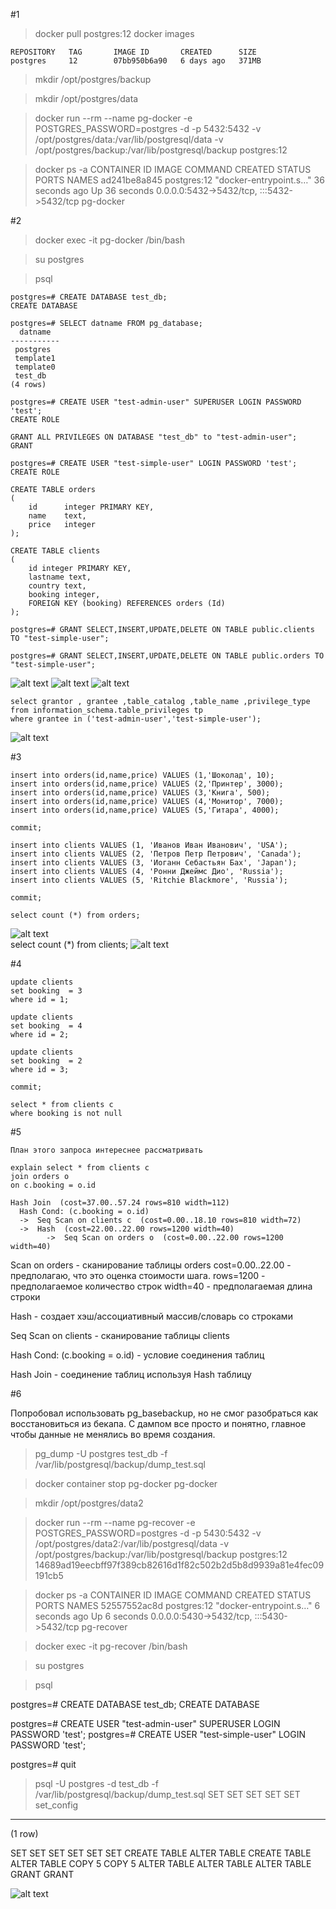 #1

>docker pull postgres:12
> docker images

    REPOSITORY   TAG       IMAGE ID       CREATED      SIZE
    postgres     12        07bb950b6a90   6 days ago   371MB

>mkdir /opt/postgres/backup

>mkdir /opt/postgres/data

>docker run --rm --name pg-docker -e POSTGRES_PASSWORD=postgres -d -p 5432:5432 -v /opt/postgres/data:/var/lib/postgresql/data -v /opt/postgres/backup:/var/lib/postgresql/backup postgres:12 

>docker ps -a
CONTAINER ID   IMAGE         COMMAND                  CREATED          STATUS          PORTS                                       NAMES
ad241be8a845   postgres:12   "docker-entrypoint.s…"   36 seconds ago   Up 36 seconds   0.0.0.0:5432->5432/tcp, :::5432->5432/tcp   pg-docker

#2

>docker exec -it pg-docker /bin/bash

>su postgres

>psql

    postgres=# CREATE DATABASE test_db;
    CREATE DATABASE

    postgres=# SELECT datname FROM pg_database;
      datname
    -----------
     postgres
     template1
     template0
     test_db
    (4 rows)

    postgres=# CREATE USER "test-admin-user" SUPERUSER LOGIN PASSWORD 'test';
    CREATE ROLE

    GRANT ALL PRIVILEGES ON DATABASE "test_db" to "test-admin-user";
    GRANT

    postgres=# CREATE USER "test-simple-user" LOGIN PASSWORD 'test';
    CREATE ROLE

    CREATE TABLE orders 
    (
        id 		integer PRIMARY KEY, 
        name 	text, 
        price 	integer
    );

    CREATE TABLE clients 
    (
        id integer PRIMARY KEY,
        lastname text,
        country text,
        booking integer,
        FOREIGN KEY (booking) REFERENCES orders (Id)
    );
    
    postgres=# GRANT SELECT,INSERT,UPDATE,DELETE ON TABLE public.clients TO "test-simple-user";
 
    postgres=# GRANT SELECT,INSERT,UPDATE,DELETE ON TABLE public.orders TO "test-simple-user";

![alt text](table_list.png)
![alt text](orders_desc.png)
![alt text](client_desc.png)

    select grantor , grantee ,table_catalog ,table_name ,privilege_type 
    from information_schema.table_privileges tp 
    where grantee in ('test-admin-user','test-simple-user');

![alt text](grants.png)

#3

    insert into orders(id,name,price) VALUES (1,'Шоколад', 10); 
    insert into orders(id,name,price) VALUES (2,'Принтер', 3000);
    insert into orders(id,name,price) VALUES (3,'Книга', 500);
    insert into orders(id,name,price) VALUES (4,'Монитор', 7000);
    insert into orders(id,name,price) VALUES (5,'Гитара', 4000);
    
    commit;
    
    insert into clients VALUES (1, 'Иванов Иван Иванович', 'USA');
    insert into clients VALUES (2, 'Петров Петр Петрович', 'Canada');
    insert into clients VALUES (3, 'Иоганн Себастьян Бах', 'Japan');
    insert into clients VALUES (4, 'Ронни Джеймс Дио', 'Russia');
    insert into clients VALUES (5, 'Ritchie Blackmore', 'Russia');
    
    commit;
    
    select count (*) from orders;
![alt text](orders_count.png)    
    select count (*) from clients;
![alt text](clinets_count.png)

#4
    
    update clients
    set booking  = 3
    where id = 1;
    
    update clients
    set booking  = 4
    where id = 2;
    
    update clients
    set booking  = 2
    where id = 3;
    
    commit;
    
    select * from clients c 
    where booking is not null

#5

    План этого запроса интереснее рассматривать

    explain select * from clients c 
    join orders o 
    on c.booking = o.id 

    Hash Join  (cost=37.00..57.24 rows=810 width=112)
      Hash Cond: (c.booking = o.id)
      ->  Seq Scan on clients c  (cost=0.00..18.10 rows=810 width=72)
      ->  Hash  (cost=22.00..22.00 rows=1200 width=40)
            ->  Seq Scan on orders o  (cost=0.00..22.00 rows=1200 width=40)

Scan on orders - сканирование таблицы orders
cost=0.00..22.00 - предполагаю, что это оценка стоимости шага.
rows=1200 - предполагаемое количество строк
width=40 - предполагаемая длина строки

Hash - создает хэш/ассоциативный массив/словарь со строками

Seq Scan on clients - сканирование таблицы clients

Hash Cond: (c.booking = o.id) - условие соединения таблиц

Hash Join - соединение таблиц используя Hash таблицу

#6
 
Попробовал использовать pg_basebackup, но не смог разобраться как восстановиться из бекапа.
С дампом все просто и понятно, главное чтобы данные не менялись во время создания.

>pg_dump -U postgres test_db -f /var/lib/postgresql/backup/dump_test.sql

>docker container stop pg-docker
pg-docker

>mkdir /opt/postgres/data2

>docker run --rm --name pg-recover -e POSTGRES_PASSWORD=postgres -d -p 5430:5432 -v /opt/postgres/data2:/var/lib/postgresql/data -v /opt/postgres/backup:/var/lib/postgresql/backup postgres:12
14689ad19eecbff97f389cb82616d1f82c502b2d5b8d9939a81e4fec09191cb5

>docker ps -a
CONTAINER ID   IMAGE         COMMAND                  CREATED         STATUS         PORTS                                       NAMES
52557552ac8d   postgres:12   "docker-entrypoint.s…"   6 seconds ago   Up 6 seconds   0.0.0.0:5430->5432/tcp, :::5430->5432/tcp   pg-recover

>docker exec -it pg-recover /bin/bash

>su postgres

>psql

postgres=# CREATE DATABASE test_db;
CREATE DATABASE
 


postgres=# CREATE USER "test-admin-user" SUPERUSER LOGIN PASSWORD 'test';
postgres=# CREATE USER "test-simple-user" LOGIN PASSWORD 'test';

postgres=# quit

>psql -U postgres -d test_db -f /var/lib/postgresql/backup/dump_test.sql
SET
SET
SET
SET
SET
 set_config
------------

(1 row)

SET
SET
SET
SET
SET
SET
CREATE TABLE
ALTER TABLE
CREATE TABLE
ALTER TABLE
COPY 5
COPY 5
ALTER TABLE
ALTER TABLE
ALTER TABLE
GRANT
GRANT


![alt text](recover.png)
